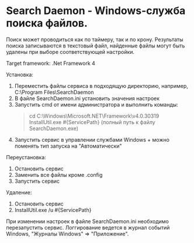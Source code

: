 <h1>Search Daemon - Windows-служба поиска файлов.</h1>

Поиск может проводиться как по таймеру, так и по крону. 
Результаты поиска записываются в текстовый файл, найденные файлы могут быть удалены при выборе соответствующей настройки.

Target framework: .Net Framework 4

Установка:
1. Переместить файлы сервиса в подходящую директорию, например, C:\Program Files\SearchDaemon
2. В файле SearchDaemon.ini установить значения настроек
3. Запустить cmd от имени администратора и выполнить команды:
	> cd C:\Windows\Microsoft.NET\Framework\v4.0.30319
	> InstallUtil.exe #{ServicePath} (полный путь к файлу SearchDaemon.exe)
6. Запустить сервис в управлении службами Windows + можно поменять тип запуска на "Автоматически"

Переустановка:
1. Остановить сервис
2. Заменить все файлы кроме .config
3. Запустить сервис

Удаление:
1. Остановить сервис
2. InstallUtil.exe /u #{ServicePath}

При изменении настроек в файле SearchDaemon.ini необходимо перезапустить сервис.
Логгирование ведется в журнал событий Windows,  "Журналы Windows" => "Приложение".
